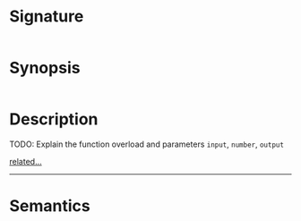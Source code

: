 # Signature
```vikid-signature
```

# Synopsis
```vikid-synopsis
```

# Description
TODO: Explain the function overload and parameters `input`, `number`, `output`

[related...](https://en.wikipedia.org/wiki/Bitwise_operation#XOR)

----
# Semantics